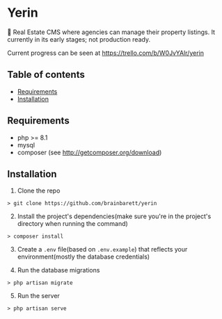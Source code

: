 # Yerin

🏡 Real Estate CMS where agencies can manage their property listings. It currently in its early stages; not production ready.

Current progress can be seen at https://trello.com/b/W0JvYAlr/yerin

## Table of contents

- [Requirements](#requirements)
- [Installation](#installation)

## Requirements

- php >= 8.1
- mysql
- composer (see http://getcomposer.org/download)

## Installation

1. Clone the repo

```
> git clone https://github.com/brainbarett/yerin
```

2. Install the project's dependencies(make sure you're in the project's directory when running the command)

```
> composer install
```

3. Create a `.env` file(based on `.env.example`) that reflects your environment(mostly the database credentials)

4. Run the database migrations

```
> php artisan migrate
```

5. Run the server

```
> php artisan serve
```
